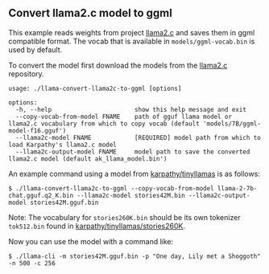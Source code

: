 ## Convert llama2.c model to ggml

This example reads weights from project [llama2.c](https://github.com/karpathy/llama2.c) and saves them in ggml compatible format. The vocab that is available in `models/ggml-vocab.bin` is used by default.

To convert the model first download the models from the [llama2.c](https://github.com/karpathy/llama2.c) repository.

```
usage: ./llama-convert-llama2c-to-ggml [options]

options:
  -h, --help                       show this help message and exit
  --copy-vocab-from-model FNAME    path of gguf llama model or llama2.c vocabulary from which to copy vocab (default 'models/7B/ggml-model-f16.gguf')
  --llama2c-model FNAME            [REQUIRED] model path from which to load Karpathy's llama2.c model
  --llama2c-output-model FNAME     model path to save the converted llama2.c model (default ak_llama_model.bin')
```

An example command using a model from [karpathy/tinyllamas](https://huggingface.co/karpathy/tinyllamas) is as follows:

`$ ./llama-convert-llama2c-to-ggml --copy-vocab-from-model llama-2-7b-chat.gguf.q2_K.bin --llama2c-model stories42M.bin --llama2c-output-model stories42M.gguf.bin`

Note: The vocabulary for `stories260K.bin` should be its own tokenizer `tok512.bin` found in [karpathy/tinyllamas/stories260K](https://huggingface.co/karpathy/tinyllamas/tree/main/stories260K).

Now you can use the model with a command like:

`$ ./llama-cli -m stories42M.gguf.bin -p "One day, Lily met a Shoggoth" -n 500 -c 256`
